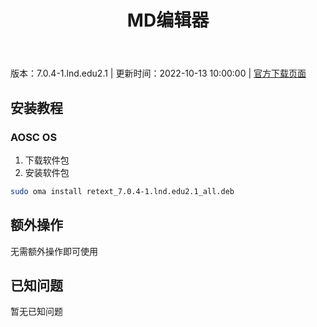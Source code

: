 ﻿---
id: 141
title: MD编辑器
toc: true
weight: 141
---

版本：7.0.4-1.lnd.edu2.1 | 更新时间：2022-10-13 10:00:00 | [官方下载页面](http://app.loongapps.cn/#/detail/141)

## 安装教程 

### AOSC OS 

1. 下载软件包
2. 安装软件包

```bash
sudo oma install retext_7.0.4-1.lnd.edu2.1_all.deb
```

## 额外操作

无需额外操作即可使用

## 已知问题

暂无已知问题

